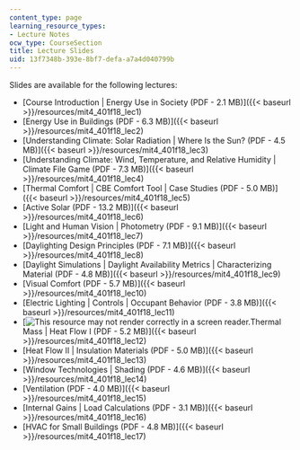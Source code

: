 ```yaml
---
content_type: page
learning_resource_types:
- Lecture Notes
ocw_type: CourseSection
title: Lecture Slides
uid: 13f7348b-393e-8bf7-defa-a7a4d040799b
---
```


Slides are available for the following lectures:

*   [Course Introduction | Energy Use in Society (PDF - 2.1 MB)]({{< baseurl >}}/resources/mit4_401f18_lec1)
*   [Energy Use in Buildings﻿ (PDF - 6.3 MB)]({{< baseurl >}}/resources/mit4_401f18_lec2)
*   [Understanding Climate: Solar Radiation | Where Is the Sun? ﻿(PDF - 4.5 MB)]({{< baseurl >}}/resources/mit4_401f18_lec3)
*   [Understanding Climate: Wind, Temperature, and Relative Humidity | Climate File Game ﻿(PDF - 7.3 MB)]({{< baseurl >}}/resources/mit4_401f18_lec4)
*   [Thermal Comfort | CBE Comfort Tool | Case Studies ﻿(PDF - 5.0 MB)]({{< baseurl >}}/resources/mit4_401f18_lec5)
*   [Active Solar ﻿(PDF - 13.2 MB)]({{< baseurl >}}/resources/mit4_401f18_lec6)
*   [Light and Human Vision | Photometry ﻿(PDF - 9.1 MB)]({{< baseurl >}}/resources/mit4_401f18_lec7)
*   [Daylighting Design Principles ﻿(PDF - 7.1 MB)]({{< baseurl >}}/resources/mit4_401f18_lec8)
*   [Daylight Simulations | Daylight Availability Metrics | Characterizing Material ﻿(PDF - 4.8 MB)]({{< baseurl >}}/resources/mit4_401f18_lec9)
*   [Visual Comfort ﻿(PDF - 5.7 MB)]({{< baseurl >}}/resources/mit4_401f18_lec10)
*   [Electric Lighting | Controls | Occupant Behavior ﻿(PDF - 3.8 MB)]({{< baseurl >}}/resources/mit4_401f18_lec11)
*   [![This resource may not render correctly in a screen reader.](/images/inacessible.gif)Thermal Mass | Heat Flow I ﻿(PDF - 5.2 MB)]({{< baseurl >}}/resources/mit4_401f18_lec12)
*   [Heat Flow II | Insulation Materials ﻿(PDF - 5.0 MB)]({{< baseurl >}}/resources/mit4_401f18_lec13)
*   [Window Technologies | Shading ﻿(PDF - 4.6 MB)]({{< baseurl >}}/resources/mit4_401f18_lec14)
*   [Ventilation ﻿(PDF - 4.0 MB﻿﻿)]({{< baseurl >}}/resources/mit4_401f18_lec15)
*   [Internal Gains | Load Calculations ﻿(PDF - 3.1 MB)]({{< baseurl >}}/resources/mit4_401f18_lec16)
*   [HVAC for Small Buildings ﻿(PDF - 4.8 MB)]({{< baseurl >}}/resources/mit4_401f18_lec17)